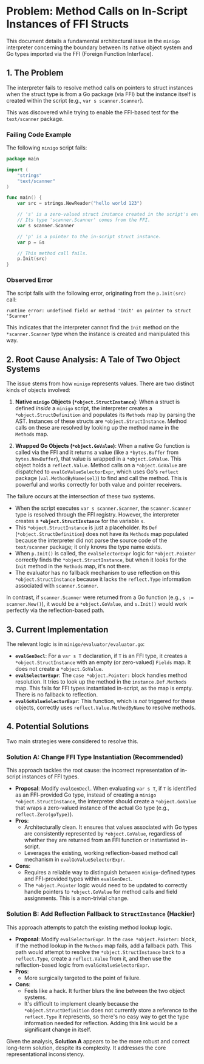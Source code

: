 # Problem: Method Calls on In-Script Instances of FFI Structs

This document details a fundamental architectural issue in the `minigo` interpreter concerning the boundary between its native object system and Go types imported via the FFI (Foreign Function Interface).

## 1. The Problem

The interpreter fails to resolve method calls on pointers to struct instances when the struct type is from a Go package (via FFI) but the instance itself is created within the script (e.g., `var s scanner.Scanner`).

This was discovered while trying to enable the FFI-based test for the `text/scanner` package.

### Failing Code Example

The following `minigo` script fails:

```go
package main

import (
	"strings"
	"text/scanner"
)

func main() {
	var src = strings.NewReader("hello world 123")

	// 's' is a zero-valued struct instance created in the script's environment.
	// Its type 'scanner.Scanner' comes from the FFI.
	var s scanner.Scanner

	// 'p' is a pointer to the in-script struct instance.
	var p = &s

	// This method call fails.
	p.Init(src)
}
```

### Observed Error

The script fails with the following error, originating from the `p.Init(src)` call:

```
runtime error: undefined field or method 'Init' on pointer to struct 'Scanner'
```

This indicates that the interpreter cannot find the `Init` method on the `*scanner.Scanner` type when the instance is created and manipulated this way.

## 2. Root Cause Analysis: A Tale of Two Object Systems

The issue stems from how `minigo` represents values. There are two distinct kinds of objects involved:

1.  **Native `minigo` Objects (`*object.StructInstance`)**: When a struct is defined *inside* a `minigo` script, the interpreter creates a `*object.StructDefinition` and populates its `Methods` map by parsing the AST. Instances of these structs are `*object.StructInstance`. Method calls on these are resolved by looking up the method name in the `Methods` map.

2.  **Wrapped Go Objects (`*object.GoValue`)**: When a native Go function is called via the FFI and it returns a value (like a `*bytes.Buffer` from `bytes.NewBuffer`), that value is wrapped in a `*object.GoValue`. This object holds a `reflect.Value`. Method calls on a `*object.GoValue` are dispatched to `evalGoValueSelectorExpr`, which uses Go's `reflect` package (`val.MethodByName(sel)`) to find and call the method. This is powerful and works correctly for both value and pointer receivers.

The failure occurs at the intersection of these two systems.

-   When the script executes `var s scanner.Scanner`, the `scanner.Scanner` type is resolved through the FFI registry. However, the interpreter creates a **`*object.StructInstance`** for the variable `s`.
-   This `*object.StructInstance` is just a placeholder. Its `Def` (`*object.StructDefinition`) does not have its `Methods` map populated because the interpreter did not parse the source code of the `text/scanner` package; it only knows the type name exists.
-   When `p.Init()` is called, the `evalSelectorExpr` logic for `*object.Pointer` correctly finds the `*object.StructInstance`, but when it looks for the `Init` method in the `Methods` map, it's not there.
-   The evaluator has no fallback mechanism to use reflection on this `*object.StructInstance` because it lacks the `reflect.Type` information associated with `scanner.Scanner`.

In contrast, if `scanner.Scanner` were returned from a Go function (e.g., `s := scanner.New()`), it would be a `*object.GoValue`, and `s.Init()` would work perfectly via the reflection-based path.

## 3. Current Implementation

The relevant logic is in `minigo/evaluator/evaluator.go`:

-   **`evalGenDecl`**: For a `var s T` declaration, if `T` is an FFI type, it creates a `*object.StructInstance` with an empty (or zero-valued) `Fields` map. It does not create a `*object.GoValue`.
-   **`evalSelectorExpr`**: The `case *object.Pointer:` block handles method resolution. It tries to look up the method in the `instance.Def.Methods` map. This fails for FFI types instantiated in-script, as the map is empty. There is no fallback to reflection.
-   **`evalGoValueSelectorExpr`**: This function, which is *not* triggered for these objects, correctly uses `reflect.Value.MethodByName` to resolve methods.

## 4. Potential Solutions

Two main strategies were considered to resolve this.

### Solution A: Change FFI Type Instantiation (Recommended)

This approach tackles the root cause: the incorrect representation of in-script instances of FFI types.

-   **Proposal**: Modify `evalGenDecl`. When evaluating `var s T`, if `T` is identified as an FFI-provided Go type, instead of creating a `minigo` `*object.StructInstance`, the interpreter should create a `*object.GoValue` that wraps a zero-valued instance of the actual Go type (e.g., `reflect.Zero(goType)`).
-   **Pros**:
    -   Architecturally clean. It ensures that values associated with Go types are consistently represented by `*object.GoValue`, regardless of whether they are returned from an FFI function or instantiated in-script.
    -   Leverages the existing, working reflection-based method call mechanism in `evalGoValueSelectorExpr`.
-   **Cons**:
    -   Requires a reliable way to distinguish between `minigo`-defined types and FFI-provided types within `evalGenDecl`.
    -   The `*object.Pointer` logic would need to be updated to correctly handle pointers to `*object.GoValue` for method calls and field assignments. This is a non-trivial change.

### Solution B: Add Reflection Fallback to `StructInstance` (Hackier)

This approach attempts to patch the existing method lookup logic.

-   **Proposal**: Modify `evalSelectorExpr`. In the `case *object.Pointer:` block, if the method lookup in the `Methods` map fails, add a fallback path. This path would attempt to resolve the `*object.StructInstance` back to a `reflect.Type`, create a `reflect.Value` from it, and then use the reflection-based logic from `evalGoValueSelectorExpr`.
-   **Pros**:
    -   More surgically targeted to the point of failure.
-   **Cons**:
    -   Feels like a hack. It further blurs the line between the two object systems.
    -   It's difficult to implement cleanly because the `*object.StructDefinition` does not currently store a reference to the `reflect.Type` it represents, so there's no easy way to get the type information needed for reflection. Adding this link would be a significant change in itself.

Given the analysis, **Solution A** appears to be the more robust and correct long-term solution, despite its complexity. It addresses the core representational inconsistency.
